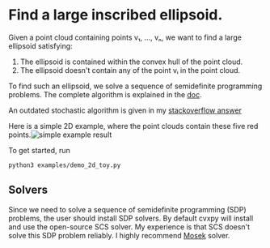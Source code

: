 # Find a large inscribed ellipsoid.

Given a point cloud containing points v₁, ..., vₙ, we want to find a large ellipsoid satisfying:

1. The ellipsoid is contained within the convex hull of the point cloud.
2. The ellipsoid doesn't contain any of the point vᵢ in the point cloud.

To find such an ellipsoid, we solve a sequence of semidefinite programming problems. The complete algorithm is explained in the [doc](https://github.com/hongkai-dai/large_inscribed_ellipsoid/blob/master/doc/formulation.pdf).

An outdated stochastic algorithm is given in my [stackoverflow answer](https://stackoverflow.com/a/61905793/1973861)

Here is a simple 2D example, where the point clouds contain these five red points.![simple example result](https://media.giphy.com/media/d2ZDDyyTwGIxSpVqom/giphy.gif)

To get started, run
```
python3 examples/demo_2d_toy.py
```

## Solvers
Since we need to solve a sequence of semidefinite programming (SDP) problems, the user should install SDP solvers. By default cvxpy will install and use the open-source SCS solver. My experience is that SCS doesn't solve this SDP problem reliably. I highly recommend [Mosek](https://www.mosek.com/downloads/) solver.
